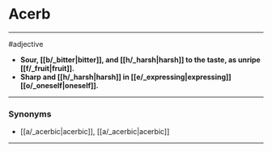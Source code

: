 # Acerb
---
#adjective
- **Sour, [[b/_bitter|bitter]], and [[h/_harsh|harsh]] to the taste, as unripe [[f/_fruit|fruit]].**
- **Sharp and [[h/_harsh|harsh]] in [[e/_expressing|expressing]] [[o/_oneself|oneself]].**
---
### Synonyms
- [[a/_acerbic|acerbic]], [[a/_acerbic|acerbic]]
---
